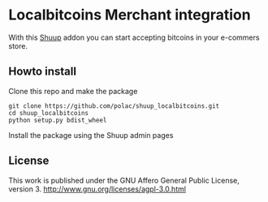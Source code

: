 Localbitcoins Merchant integration
==================================

With this [Shuup](https://github.com/shuup/shuup) addon you can start accepting bitcoins in your 
e-commers store.

Howto install
-------------

Clone this repo and make the package

    git clone https://github.com/polac/shuup_localbitcoins.git
    cd shuup_localbitcoins
    python setup.py bdist_wheel
    
Install the package using the Shuup admin pages

License
-------

This work is published under the GNU Affero General Public License,
version 3. http://www.gnu.org/licenses/agpl-3.0.html
